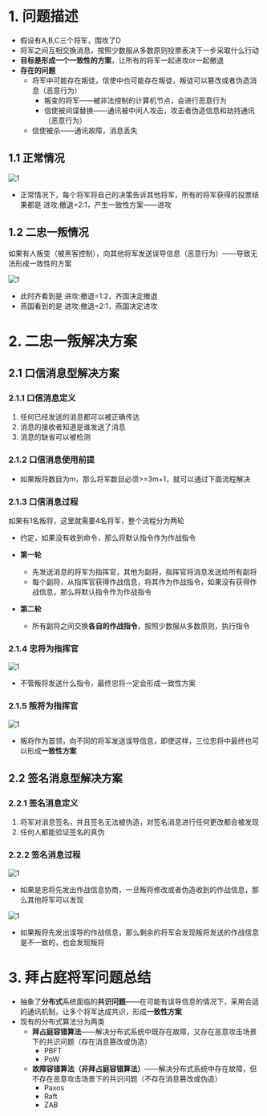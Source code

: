 # 1. 问题描述

* 假设有A,B,C三个将军，围攻了D
* 将军之间互相交换消息，按照少数服从多数原则投票表决下一步采取什么行动
* **目标是形成一个一致性的方案**，让所有的将军一起进攻or一起撤退
* **存在的问题**
  * 将军中可能存在叛徒，信使中也可能存在叛徒，叛徒可以篡改或者伪造消息（恶意行为）
    * 叛变的将军——被非法控制的计算机节点，会进行恶意行为
    * 信使被间谍替换——通讯被中间人攻击，攻击者伪造信息和劫持通讯（恶意行为）
  * 信使被杀——通讯故障，消息丢失



## 1.1 正常情况

![1](assert/1.png)

* 正常情况下，每个将军将自己的决策告诉其他将军，所有的将军获得的投票结果都是 进攻:撤退=2:1，产生一致性方案——进攻



## 1.2 二忠一叛情况

如果有人叛变（被黑客控制），向其他将军发送误导信息（恶意行为）——导致无法形成一致性的方案

![1](assert/2.png)

* 此时齐看到是 进攻:撤退=1:2，齐国决定撤退
* 燕国看到的是 进攻:撤退=2:1，燕国决定进攻





# 2. 二忠一叛解决方案

## 2.1 口信消息型解决方案

### 2.1.1 口信消息定义

1. 任何已经发送的消息都可以被正确传达
2. 消息的接收者知道是谁发送了消息
3. 消息的缺省可以被检测

### 2.1.2 口信消息使用前提

* 如果叛将数目为m，那么将军数目必须>=3m+1，就可以通过下面流程解决



### 2.1.3 口信消息过程

如果有1名叛将，这里就需要4名将军，整个流程分为两轮

* 约定，如果没有收到命令，那么将默认指令作为作战指令

* **第一轮**
  * 先发送消息的将军为指挥官，其他为副将，指挥官将消息发送给所有副将
  * 每个副将，从指挥官获得作战信息，将其作为作战指令，如果没有获得作战信息，那么将默认指令作为作战指令
* **第二轮**
  * 所有副将之间交换**各自的作战指令**，按照少数服从多数原则，执行指令

### 2.1.4 忠将为指挥官

![1](assert/3.png)

* 不管叛将发送什么指令，最终忠将一定会形成一致性方案

### 2.1.5 叛将为指挥官

![1](assert/4.png)

* 叛将作为首领，向不同的将军发送误导信息，即使这样，三位忠将中最终也可以形成**一致性方案**







## 2.2 签名消息型解决方案

### 2.2.1 签名消息定义

1. 将军对消息签名，并且签名无法被伪造，对签名消息进行任何更改都会被发现
2. 任何人都能验证签名的真伪



### 2.2.2 签名消息过程

![1](assert/5.png)

* 如果是忠将先发出作战信息协商，一旦叛将修改或者伪造收到的作战信息，那么其他将军可以发现

![1](assert/6.png)

* 如果叛将先发出误导的作战信息，那么剩余的将军会发现叛将发送的作战信息是不一致的，也会发现叛将



# 3. 拜占庭将军问题总结

* 抽象了**分布式**系统面临的**共识问题**——在可能有误导信息的情况下，采用合适的通讯机制，让多个将军达成共识，形成**一致性方案**
* 现有的分布式算法分为两类
  * **拜占庭容错算法**——解决分布式系统中既存在故障，又存在恶意攻击场景下的共识问题（存在消息篡改或伪造）
    * PBFT
    * PoW
  * **故障容错算法（非拜占庭容错算法）**——解决分布式系统中存在故障，但不存在恶意攻击场景下的共识问题（不存在消息篡改或伪造）
    * Paxos
    * Raft
    * ZAB

